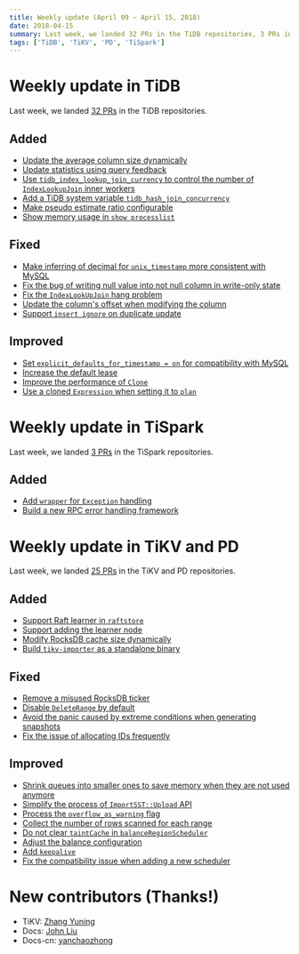 ```yaml
---
title: Weekly update (April 09 ~ April 15, 2018)
date: 2018-04-15
summary: Last week, we landed 32 PRs in the TiDB repositories, 3 PRs in the TiSpark repositories, and 25 PRs in the TiKV and PD repositories.
tags: ['TiDB', 'TiKV', 'PD', 'TiSpark']
---
```


# Weekly update in TiDB

Last week, we landed [32 PRs](https://github.com/search?p=1&q=repo%3Apingcap%2Ftidb+is%3Apr+is%3Amerged+merged%3A2018-04-09..2018-04-15&type=Issues) in the TiDB repositories.

## Added

- [Update the average column size dynamically](https://github.com/pingcap/tidb/pull/6170)
- [Update statistics using query feedback](https://github.com/pingcap/tidb/pull/6197)
- [Use `tidb_index_lookup_join_currency` to control the number of `IndexLookupJoin` inner workers](https://github.com/pingcap/tidb/pull/6240)
- [Add a TiDB system variable `tidb_hash_join_concurrency`](https://github.com/pingcap/tidb/pull/6244)
- [Make pseudo estimate ratio configurable](https://github.com/pingcap/tidb/pull/6254)
- [Show memory usage in `show processlist`](https://github.com/pingcap/tidb/pull/6266)

## Fixed

- [Make inferring of decimal for `unix_timestamp` more consistent with MySQL](https://github.com/pingcap/tidb/pull/6233)
- [Fix the bug of writing null value into not null column in write-only state](https://github.com/pingcap/tidb/pull/6249)
- [Fix the `IndexLookUpJoin` hang problem](https://github.com/pingcap/tidb/pull/6267)
- [Update the column's offset when modifying the column](https://github.com/pingcap/tidb/pull/6274)
- [Support `insert ignore` on duplicate update](https://github.com/pingcap/tidb/pull/6283)

## Improved

- [Set `explicit_defaults_for_timestamp = on` for compatibility with MySQL](https://github.com/pingcap/tidb/pull/6238)
- [Increase the default lease](https://github.com/pingcap/tidb/pull/6255)
- [Improve the performance of `Clone`](https://github.com/pingcap/tidb/pull/6260)
- [Use a cloned `Expression` when setting it to `plan`](https://github.com/pingcap/tidb/pull/6263)

# Weekly update in TiSpark

Last week, we landed [3 PRs](https://github.com/pingcap/tispark/pulls?utf8=%E2%9C%93&q=is%3Apr+is%3Amerged+merged%3A2018-04-09..2018-04-15) in the TiSpark repositories.

## Added

- [Add `wrapper` for `Exception` handling](https://github.com/pingcap/tispark/pull/309)
- [Build a new RPC error handling framework](https://github.com/pingcap/tispark/pull/301)

# Weekly update in TiKV and PD

Last week, we landed [25 PRs](https://github.com/search?utf8=%E2%9C%93&q=repo%3Apingcap%2Ftikv+repo%3Apingcap%2Fpd+is%3Apr+is%3Amerged+merged%3A2018-04-09..2018-04-15) in the TiKV and PD repositories.

## Added

- [Support Raft learner in `raftstore`](https://github.com/pingcap/tikv/pull/2726)
- [Support adding the learner node](https://github.com/pingcap/pd/pull/896)
- [Modify RocksDB cache size dynamically](https://github.com/pingcap/tikv/pull/2921)
- [Build `tikv-importer` as a standalone binary](https://github.com/pingcap/tikv/pull/2919)

## Fixed

- [Remove a misused RocksDB ticker](https://github.com/pingcap/tikv/pull/2940)
- [Disable `DeleteRange` by default](https://github.com/pingcap/tikv/pull/2927)
- [Avoid the panic caused by extreme conditions when generating snapshots](https://github.com/pingcap/tikv/pull/2923)
- [Fix the issue of allocating IDs frequently](https://github.com/pingcap/pd/pull/1013)

## Improved

- [Shrink queues into smaller ones to save memory when they are not used anymore](https://github.com/pingcap/tikv/pull/2943)
- [Simplify the process of `ImportSST::Upload` API](https://github.com/pingcap/tikv/pull/2920)
- [Process the `overflow_as_warning` flag](https://github.com/pingcap/tikv/pull/2901)
- [Collect the number of rows scanned for each range](https://github.com/pingcap/tikv/pull/2878)
- [Do not clear `taintCache` in `balanceRegionScheduler`](https://github.com/pingcap/pd/pull/1017)
- [Adjust the balance configuration](https://github.com/pingcap/pd/pull/1016)
- [Add `keepalive`](https://github.com/pingcap/tikv/pull/2926)
- [Fix the compatibility issue when adding a new scheduler](https://github.com/pingcap/pd/pull/1010)

# New contributors (Thanks!)

- TiKV: [Zhang Yuning](https://github.com/codeworm96)
- Docs: [John Liu](https://github.com/elitecodegroovy)
- Docs-cn: [yanchaozhong](https://github.com/yanchaozhong)